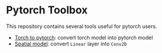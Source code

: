 # Pytorch Toolbox

This repository contains several tools useful for pytorch users.

+ [Torch to pytorch](torch2pytorch): convert torch model into pytorch model
+ [Spatial model](linear2conv): convert `Linear` layer into `Conv2D`
